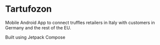# Tartufozon
Mobile Android App to connect truffles retailers in Italy with customers in Germany and the rest of the EU.

Built using Jetpack Compose
